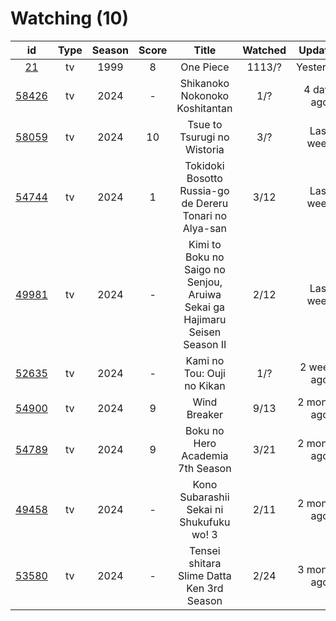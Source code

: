 # Watching (10)

|                      id                      | Type | Season | Score |                                    Title                                   | Watched |    Updated   | Start Date |
| :------------------------------------------: | :--: | :----: | :---: | :------------------------------------------------------------------------: | :-----: | :----------: | :--------: |
|    [21](https://myanimelist.net/anime/21)    |  tv  |  1999  |   8   |                                  One Piece                                 |  1113/? |   Yesterday  | 01/01/2013 |
| [58426](https://myanimelist.net/anime/58426) |  tv  |  2024  |   -   |                       Shikanoko Nokonoko Koshitantan                       |   1/?   |  4 days ago  |      -     |
| [58059](https://myanimelist.net/anime/58059) |  tv  |  2024  |   10  |                         Tsue to Tsurugi no Wistoria                        |   3/?   |   Last week  | 07/08/2024 |
| [54744](https://myanimelist.net/anime/54744) |  tv  |  2024  |   1   |           Tokidoki Bosotto Russia-go de Dereru Tonari no Alya-san          |   3/12  |   Last week  |      -     |
| [49981](https://myanimelist.net/anime/49981) |  tv  |  2024  |   -   | Kimi to Boku no Saigo no Senjou, Aruiwa Sekai ga Hajimaru Seisen Season II |   2/12  |   Last week  | 07/20/2024 |
| [52635](https://myanimelist.net/anime/52635) |  tv  |  2024  |   -   |                         Kami no Tou: Ouji no Kikan                         |   1/?   |  2 weeks ago | 07/14/2024 |
| [54900](https://myanimelist.net/anime/54900) |  tv  |  2024  |   9   |                                Wind Breaker                                |   9/13  | 2 months ago | 04/14/2024 |
| [54789](https://myanimelist.net/anime/54789) |  tv  |  2024  |   9   |                      Boku no Hero Academia 7th Season                      |   3/21  | 2 months ago | 05/07/2024 |
| [49458](https://myanimelist.net/anime/49458) |  tv  |  2024  |   -   |                  Kono Subarashii Sekai ni Shukufuku wo! 3                  |   2/11  | 2 months ago | 04/11/2024 |
| [53580](https://myanimelist.net/anime/53580) |  tv  |  2024  |   -   |                  Tensei shitara Slime Datta Ken 3rd Season                 |   2/24  | 3 months ago | 04/06/2024 |